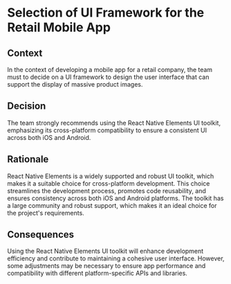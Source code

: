 # Selection of UI Framework for the Retail Mobile App

## Context

In the context of developing a mobile app for a retail company, the team must to decide on a UI framework to design the user interface that can support the display of massive product images.

## Decision

The team strongly recommends using the React Native Elements UI toolkit, emphasizing its cross-platform compatibility to ensure a consistent UI across both iOS and Android.

## Rationale

React Native Elements is a widely supported and robust UI toolkit, which makes it a suitable choice for cross-platform development. This choice streamlines the development process, promotes code reusability, and ensures consistency across both iOS and Android platforms. The toolkit has a large community and robust support, which makes it an ideal choice for the project's requirements.

## Consequences

Using the React Native Elements UI toolkit will enhance development efficiency and contribute to maintaining a cohesive user interface. However, some adjustments may be necessary to ensure app performance and compatibility with different platform-specific APIs and libraries.
